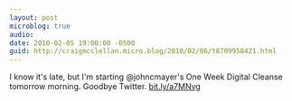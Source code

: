 ```yaml
---
layout: post
microblog: true
audio: 
date: 2010-02-05 19:00:00 -0500
guid: http://craigmcclellan.micro.blog/2010/02/06/t8709958421.html
---
```

I know it's late, but I'm starting @johncmayer's One Week Digital Cleanse tomorrow morning. Goodbye Twitter. [bit.ly/a7MNvg](http://bit.ly/a7MNvg)
